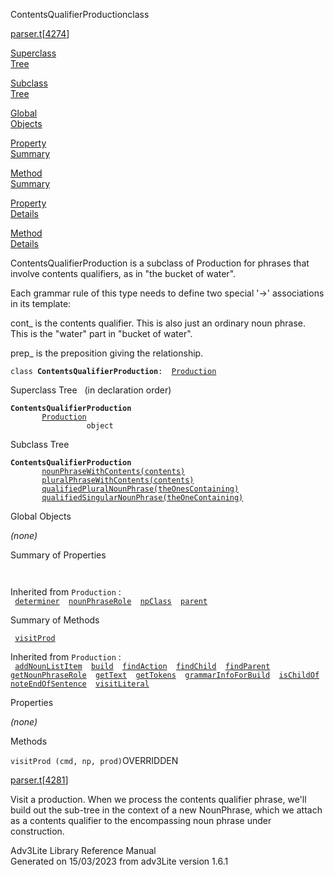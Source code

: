 ---
---
<span class="title">ContentsQualifierProduction</span><span class="type">class</span>

[parser.t](../file/parser.t.html)\[[4274](../source/parser.t.html#4274)\]

[Superclass  
Tree](#_SuperClassTree_)

[Subclass  
Tree](#_SubClassTree_)

[Global  
Objects](#_ObjectSummary_)

[Property  
Summary](#_PropSummary_)

[Method  
Summary](#_MethodSummary_)

[Property  
Details](#_Properties_)

[Method  
Details](#_Methods_)

<div class="fdesc">

ContentsQualifierProduction is a subclass of Production for phrases that
involve contents qualifiers, as in "the bucket of water".

Each grammar rule of this type needs to define two special '-\>'
associations in its template:

cont\_ is the contents qualifier. This is also just an ordinary noun
phrase. This is the "water" part in "bucket of water".

prep\_ is the preposition giving the relationship.

`class `**`ContentsQualifierProduction`**` :   `[`Production`](../object/Production.html)

</div>

<span id="_SuperClassTree_"></span>

<div class="mjhd">

<span class="hdln">Superclass Tree</span>   (in declaration order)

</div>

**`ContentsQualifierProduction`**  
`         `[`Production`](../object/Production.html)  
`                 object`  
<span id="_SubClassTree_"></span>

<div class="mjhd">

<span class="hdln">Subclass Tree</span>  

</div>

**`ContentsQualifierProduction`**  
`         `[`nounPhraseWithContents(contents)`](../object/nounPhraseWithContents(contents).html)  
`         `[`pluralPhraseWithContents(contents)`](../object/pluralPhraseWithContents(contents).html)  
`         `[`qualifiedPluralNounPhrase(theOnesContaining)`](../object/qualifiedPluralNounPhrase(theOnesContaining).html)  
`         `[`qualifiedSingularNounPhrase(theOneContaining)`](../object/qualifiedSingularNounPhrase(theOneContaining).html)  
<span id="_ObjectSummary_"></span>

<div class="mjhd">

<span class="hdln">Global Objects</span>  

</div>

*(none)* <span id="_PropSummary_"></span>

<div class="mjhd">

<span class="hdln">Summary of Properties</span>  

</div>

` `

Inherited from `Production` :  
` `[`determiner`](../object/Production.html#determiner)`  `[`nounPhraseRole`](../object/Production.html#nounPhraseRole)`  `[`npClass`](../object/Production.html#npClass)`  `[`parent`](../object/Production.html#parent)`  `

<span id="_MethodSummary_"></span>

<div class="mjhd">

<span class="hdln">Summary of Methods</span>  

</div>

` `[`visitProd`](#visitProd)`  `

Inherited from `Production` :  
` `[`addNounListItem`](../object/Production.html#addNounListItem)`  `[`build`](../object/Production.html#build)`  `[`findAction`](../object/Production.html#findAction)`  `[`findChild`](../object/Production.html#findChild)`  `[`findParent`](../object/Production.html#findParent)`  `[`getNounPhraseRole`](../object/Production.html#getNounPhraseRole)`  `[`getText`](../object/Production.html#getText)`  `[`getTokens`](../object/Production.html#getTokens)`  `[`grammarInfoForBuild`](../object/Production.html#grammarInfoForBuild)`  `[`isChildOf`](../object/Production.html#isChildOf)`  `[`noteEndOfSentence`](../object/Production.html#noteEndOfSentence)`  `[`visitLiteral`](../object/Production.html#visitLiteral)`  `

<span id="_Properties_"></span>

<div class="mjhd">

<span class="hdln">Properties</span>  

</div>

*(none)* <span id="_Methods_"></span>

<div class="mjhd">

<span class="hdln">Methods</span>  

</div>

<span id="visitProd"></span>

`visitProd (cmd, np, prod)`<span class="rem">OVERRIDDEN</span>

[parser.t](../file/parser.t.html)\[[4281](../source/parser.t.html#4281)\]

<div class="desc">

Visit a production. When we process the contents qualifier phrase, we'll
build out the sub-tree in the context of a new NounPhrase, which we
attach as a contents qualifier to the encompassing noun phrase under
construction.

</div>

<div class="ftr">

Adv3Lite Library Reference Manual  
Generated on 15/03/2023 from adv3Lite version 1.6.1

</div>
